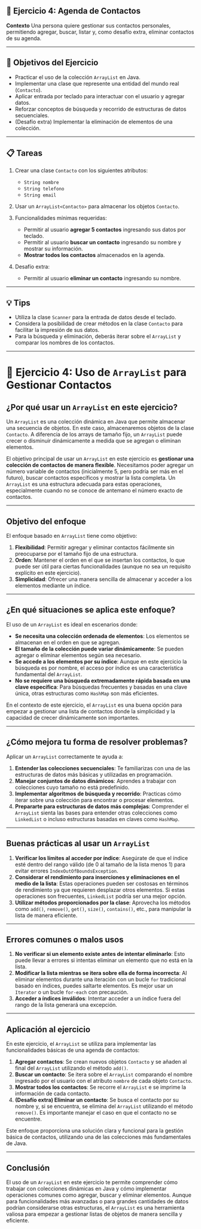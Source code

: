 ## 🧳 Ejercicio 4: Agenda de Contactos

**Contexto**
Una persona quiere gestionar sus contactos personales, permitiendo agregar, buscar, listar y, como desafío extra, eliminar contactos de su agenda.

---

## 🎯 Objetivos del Ejercicio

- Practicar el uso de la colección `ArrayList` en Java.
- Implementar una clase que represente una entidad del mundo real (`Contacto`).
- Aplicar entrada por teclado para interactuar con el usuario y agregar datos.
- Reforzar conceptos de búsqueda y recorrido de estructuras de datos secuenciales.
- (Desafío extra) Implementar la eliminación de elementos de una colección.

---

## 📋 Tareas

1. Crear una clase `Contacto` con los siguientes atributos:
    - `String nombre`
    - `String telefono`
    - `String email`

2. Usar un `ArrayList<Contacto>` para almacenar los objetos `Contacto`.

3. Funcionalidades mínimas requeridas:
    - Permitir al usuario **agregar 5 contactos** ingresando sus datos por teclado.
    - Permitir al usuario **buscar un contacto** ingresando su nombre y mostrar su información.
    - **Mostrar todos los contactos** almacenados en la agenda.

4. Desafío extra:
    - Permitir al usuario **eliminar un contacto** ingresando su nombre.

---

## 💡 Tips

- Utiliza la clase `Scanner` para la entrada de datos desde el teclado.
- Considera la posibilidad de crear métodos en la clase `Contacto` para facilitar la impresión de sus datos.
- Para la búsqueda y eliminación, deberás iterar sobre el `ArrayList` y comparar los nombres de los contactos.

---

# 🧳 Ejercicio 4: Uso de `ArrayList` para Gestionar Contactos

## **¿Por qué usar un `ArrayList` en este ejercicio?**

Un `ArrayList` es una colección dinámica en Java que permite almacenar una secuencia de objetos. En este caso, almacenaremos objetos de la clase `Contacto`. A diferencia de los arrays de tamaño fijo, un `ArrayList` puede crecer o disminuir dinámicamente a medida que se agregan o eliminan elementos.

El objetivo principal de usar un `ArrayList` en este ejercicio es **gestionar una colección de contactos de manera flexible**. Necesitamos poder agregar un número variable de contactos (inicialmente 5, pero podría ser más en el futuro), buscar contactos específicos y mostrar la lista completa. Un `ArrayList` es una estructura adecuada para estas operaciones, especialmente cuando no se conoce de antemano el número exacto de contactos.

---

## **Objetivo del enfoque**

El enfoque basado en `ArrayList` tiene como objetivo:

1. **Flexibilidad**: Permitir agregar y eliminar contactos fácilmente sin preocuparse por el tamaño fijo de una estructura.
2. **Orden**: Mantener el orden en el que se insertan los contactos, lo que puede ser útil para ciertas funcionalidades (aunque no sea un requisito explícito en este ejercicio).
3. **Simplicidad**: Ofrecer una manera sencilla de almacenar y acceder a los elementos mediante un índice.

---

## **¿En qué situaciones se aplica este enfoque?**

El uso de un `ArrayList` es ideal en escenarios donde:

- **Se necesita una colección ordenada de elementos**: Los elementos se almacenan en el orden en que se agregan.
- **El tamaño de la colección puede variar dinámicamente**: Se pueden agregar o eliminar elementos según sea necesario.
- **Se accede a los elementos por su índice**: Aunque en este ejercicio la búsqueda es por nombre, el acceso por índice es una característica fundamental del `ArrayList`.
- **No se requiere una búsqueda extremadamente rápida basada en una clave específica**: Para búsquedas frecuentes y basadas en una clave única, otras estructuras como `HashMap` son más eficientes.

En el contexto de este ejercicio, el `ArrayList` es una buena opción para empezar a gestionar una lista de contactos donde la simplicidad y la capacidad de crecer dinámicamente son importantes.

---

## **¿Cómo mejora tu forma de resolver problemas?**

Aplicar un `ArrayList` correctamente te ayuda a:

1. **Entender las colecciones secuenciales**: Te familiarizas con una de las estructuras de datos más básicas y utilizadas en programación.
2. **Manejar conjuntos de datos dinámicos**: Aprendes a trabajar con colecciones cuyo tamaño no está predefinido.
3. **Implementar algoritmos de búsqueda y recorrido**: Practicas cómo iterar sobre una colección para encontrar o procesar elementos.
4. **Prepararte para estructuras de datos más complejas**: Comprender el `ArrayList` sienta las bases para entender otras colecciones como `LinkedList` o incluso estructuras basadas en claves como `HashMap`.

---

## **Buenas prácticas al usar un `ArrayList`**

1. **Verificar los límites al acceder por índice**: Asegúrate de que el índice esté dentro del rango válido (de 0 al tamaño de la lista menos 1) para evitar errores `IndexOutOfBoundsException`.
2. **Considerar el rendimiento para inserciones y eliminaciones en el medio de la lista**: Estas operaciones pueden ser costosas en términos de rendimiento ya que requieren desplazar otros elementos. Si estas operaciones son frecuentes, `LinkedList` podría ser una mejor opción.
3. **Utilizar métodos proporcionados por la clase**: Aprovecha los métodos como `add()`, `remove()`, `get()`, `size()`, `contains()`, etc., para manipular la lista de manera eficiente.

---

## **Errores comunes o malos usos**

1. **No verificar si un elemento existe antes de intentar eliminarlo**: Esto puede llevar a errores si intentas eliminar un elemento que no está en la lista.
2. **Modificar la lista mientras se itera sobre ella de forma incorrecta**: Al eliminar elementos durante una iteración con un bucle `for` tradicional basado en índices, puedes saltarte elementos. Es mejor usar un `Iterator` o un bucle `for-each` con precaución.
3. **Acceder a índices inválidos**: Intentar acceder a un índice fuera del rango de la lista generará una excepción.

---

## **Aplicación al ejercicio**

En este ejercicio, el `ArrayList` se utiliza para implementar las funcionalidades básicas de una agenda de contactos:

1. **Agregar contactos**: Se crean nuevos objetos `Contacto` y se añaden al final del `ArrayList` utilizando el método `add()`.
2. **Buscar un contacto**: Se itera sobre el `ArrayList` comparando el nombre ingresado por el usuario con el atributo `nombre` de cada objeto `Contacto`.
3. **Mostrar todos los contactos**: Se recorre el `ArrayList` e se imprime la información de cada contacto.
4. **(Desafío extra) Eliminar un contacto**: Se busca el contacto por su nombre y, si se encuentra, se elimina del `ArrayList` utilizando el método `remove()`. Es importante manejar el caso en que el contacto no se encuentre.

Este enfoque proporciona una solución clara y funcional para la gestión básica de contactos, utilizando una de las colecciones más fundamentales de Java.

---

## **Conclusión**

El uso de un `ArrayList` en este ejercicio te permite comprender cómo trabajar con colecciones dinámicas en Java y cómo implementar operaciones comunes como agregar, buscar y eliminar elementos. Aunque para funcionalidades más avanzadas o para grandes cantidades de datos podrían considerarse otras estructuras, el `ArrayList` es una herramienta valiosa para empezar a gestionar listas de objetos de manera sencilla y eficiente.